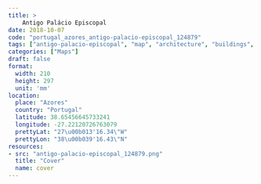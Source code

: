 ```yaml
---
title: > 
    Antigo Palácio Episcopal
date: 2018-10-07
code: "portugal_azores_antigo-palacio-episcopal_124879"
tags: ["antigo-palacio-episcopal", "map", "architecture", "buildings", "Azores", "Portugal"]
categories: ["Maps"]
draft: false
format:
  width: 210
  height: 297
  unit: 'mm'
location:
  place: "Azores"
  country: "Portugal"
  latitude: 38.65456645733241
  longitude: -27.22120726763079
  prettyLat: "27\u00b013'16.34\"W"
  prettyLon: "38\u00b039'16.43\"N"
resources:
- src: "antigo-palacio-episcopal_124879.png"
  title: "Cover"
  name: cover
---
```

